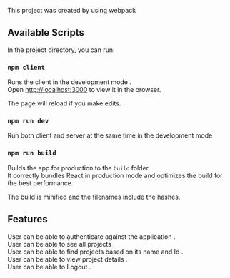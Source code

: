 This project was created by using webpack

## Available Scripts

In the project directory, you can run:

### `npm client`

Runs the client in the development mode .<br>
Open [http://localhost:3000](http://localhost:3000) to view it in the browser.

The page will reload if you make edits.<br>

### `npm run dev`

Run both client and server at the same time in the development mode

### `npm run build`

Builds the app for production to the `build` folder.<br>
It correctly bundles React in production mode and optimizes the build for the best performance.

The build is minified and the filenames include the hashes.<br>

## Features

User can be able to authenticate against the application .<br>
User can be able to see all projects .<br>
User can be able to find projects based on its name and Id .<br>
User can be able to view project details .<br>
User can be able to Logout .<br>
